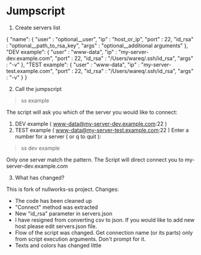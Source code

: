 Jumpscript
============

1. Create servers list

{
	"name":	{
		"user"   : "optional__user", 
		"ip"     : "host_or_ip", 
		"port"   : 22, 
		"id_rsa" : "optional__path_to_rsa_key", 
		"args"   : "optional__additional arguments"
	},
	"DEV example":	{
		"user"   : "www-data", 
		"ip"     : "my-server-dev.example.com", 
		"port"   : 22, 
		"id_rsa" : "/Users/wareq/.ssh/id_rsa", 
		"args"   : "-v"
	},
	"TEST example":	{
		"user"   : "www-data", 
		"ip"     : "my-server-test.example.com", 
		"port"   : 22, 
		"id_rsa" : "/Users/wareq/.ssh/id_rsa", 
		"args"   : "-v"
	}
}

2. Call the jumpscript

> ss example

The script will ask you which of the server you would like to connect:

 1. DEV example ( www-data@my-server-dev.example.com:22 )
 2. TEST example ( www-data@my-server-test.example.com:22 )
 Enter a number for a server ( or q to quit ): 

> ss dev example

Only one server match the pattern. The Script will direct connect you to my-server-dev.example.com

3. What has changed?

This is fork of nullworks-ss project. Changes:
* The code has been cleaned up
* "Connect" method was extracted
* New "id_rsa" parameter in servers.json
* I have resigned from converting csv to json. If you would like to add new host please edit servers.json file.
* Flow of the script was changed. Get connection name (or its parts) only from script execution arguments. Don't prompt for it.
* Texts and colors has changed little 